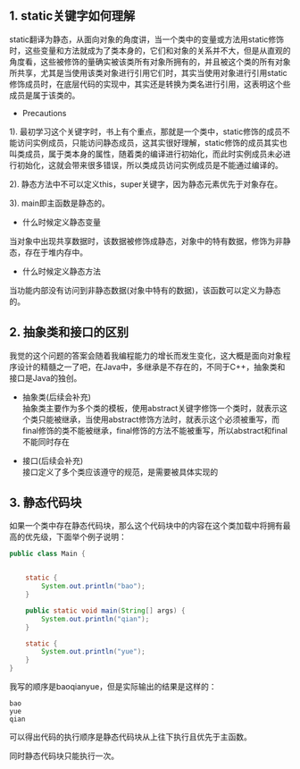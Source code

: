 ## 1. static关键字如何理解        
static翻译为静态，从面向对象的角度讲，当一个类中的变量或方法用static修饰时，这些变量和方法就成为了类本身的，它们和对象的关系并不大，但是从直观的角度看，这些被修饰的量确实被该类所有对象所拥有的，并且被这个类的所有对象所共享，尤其是当使用该类对象进行引用它们时，其实当使用对象进行引用static修饰成员时，在底层代码的实现中，其实还是转换为类名进行引用，这表明这个些成员是属于该类的。     

* Precautions         

1). 最初学习这个关键字时，书上有个重点，那就是一个类中，static修饰的成员不能访问实例成员，只能访问静态成员，这其实很好理解，static修饰的成员其实也叫类成员，属于类本身的属性，随着类的编译进行初始化，而此时实例成员未必进行初始化，这就会带来很多错误，所以类成员访问实例成员是不能通过编译的。           

2). 静态方法中不可以定义this，super关键字，因为静态元素优先于对象存在。           

3). main即主函数是静态的。         

* 什么时候定义静态变量           

当对象中出现共享数据时，该数据被修饰成静态，对象中的特有数据，修饰为非静态，存在于堆内存中。       

* 什么时候定义静态方法      

当功能内部没有访问到非静态数据(对象中特有的数据)，该函数可以定义为静态的。          

## 2. 抽象类和接口的区别     
我觉的这个问题的答案会随着我编程能力的增长而发生变化，这大概是面向对象程序设计的精髓之一了吧，在Java中，多继承是不存在的，不同于C++，抽象类和接口是Java的独创。    
* 抽象类(后续会补充)              
抽象类主要作为多个类的模板，使用abstract关键字修饰一个类时，就表示这个类只能被继承，当使用abstract修饰方法时，就表示这个必须被重写，而final修饰的类不能被继承，final修饰的方法不能被重写，所以abstract和final不能同时存在      

* 接口(后续会补充)         
接口定义了多个类应该遵守的规范，是需要被具体实现的         


## 3. 静态代码块          

如果一个类中存在静态代码块，那么这个代码块中的内容在这个类加载中将拥有最高的优先级，下面举个例子说明：         

```Java
public class Main {


    static {
        System.out.println("bao");
    }

    public static void main(String[] args) {
        System.out.println("qian");
    }

    static {
        System.out.println("yue");
    }
}
```       

我写的顺序是baoqianyue，但是实际输出的结果是这样的：        

```
bao
yue
qian
```      

可以得出代码的执行顺序是静态代码块从上往下执行且优先于主函数。        

同时静态代码块只能执行一次。              
